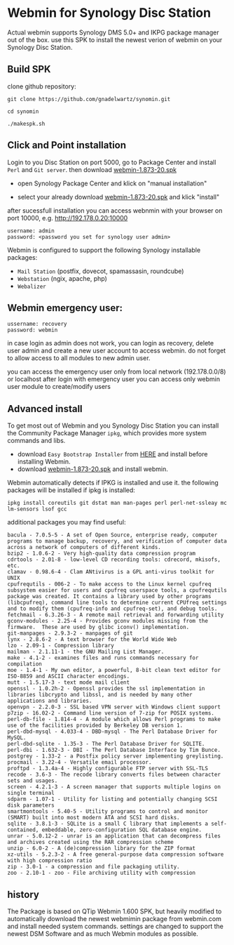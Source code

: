 # Webmin for Synology Disc Station

Actual webmin supports Synology DMS 5.0+ and IKPG package manager out of the box.
use this SPK to install the newest verion of webmin on your Synology Disc Station.

## Build SPK

clone github repository:

`git clone https://github.com/gnadelwartz/synomin.git`

`cd synomin`

`./makespk.sh`

## Click and Point installation

Login to you Disc Station on port 5000, go to Package Center and  install `Perl` and `Git server`.
then download [webmin-1.873-20.spk](https://github.com/gnadelwartz/synomin/raw/master/webmin-1.873-20.spk)

- open Synology Package Center and klick on "manual installation"

- select your already download [webmin-1.873-20.spk](https://github.com/gnadelwartz/synomin/raw/master/webmin-1.873-20.spk)
  and klick "install"

after sucessfull installation you can access webnmin with your browser on port 10000, e.g. http://192.178.0.20:10000

```
username: admin
password: <password you set for synology user admin>
```
Webmin is configured to support the following Synology installable packages:

- `Mail Station` (postfix, dovecot, spamassasin, roundcube)
- `Webstation` (ngix, apache, php)
- `Webalizer`

## Webmin emergency user:

```
ussername: recovery
password: webmin
```

in case login as admin does not work, you can login as recovery, delete user admin and create a new user account to access webmin.
do not forget to allow access to all modules to new admin user.

you can access the emergency user only from local network (192.178.0.0/8) or localhost
after login with emergency user you can access only webmin user module to create/modify users

## Advanced install


To get most out of Webmin and you Synology Disc Station you can install the Community Package Manager 
`ipkg`, which provides more system commands and libs. 

- download `Easy Bootstrap Installer` from [HERE](https://www.cphub.net/?id=40&pid=677) and install before installing Webmin.
- download [webmin-1.873-20.spk](https://github.com/gnadelwartz/synomin/raw/master/webmin-1.873-20.spk)
and install webmin.

Webmin automatically detects if IPKG is installed and use it.
the following packages will be installed if ipkg is installed:

`ipkg install coreutils git dstat man man-pages perl perl-net-ssleay mc lm-sensors lsof gcc`

additional packages you may find useful:


```
bacula - 7.0.5-5 - A set of Open Source, enterprise ready, computer programs to manage backup, recovery, and verification of computer data across a network of computers of different kinds.
bzip2 - 1.0.6-2 - Very high-quality data compression program
cdrtools - 2.01-8 - low-level CD recording tools: cdrecord, mkisofs, etc.
clamav - 0.98.6-4 - Clam ANtivirus is a GPL anti-virus toolkit for UNIX
cpufrequtils - 006-2 - To make access to the Linux kernel cpufreq subsystem easier for users and cpufreq userspace tools, a cpufrequtils package was created. It contains a library used by other programs (libcpufreq), command line tools to determine current CPUfreq settings and to modify them (cpufreq-info and cpufreq-set), and debug tools.
fetchmail - 6.3.26-3 - A remote mail retrieval and forwarding utility
gconv-modules - 2.25-4 - Provides gconv modules missing from the firmware.  These are used by glibc iconv() implementation.
git-manpages - 2.9.3-2 - manpages of git
lynx - 2.8.6-2 - A text browser for the World Wide Web
lzo - 2.09-1 - Compression library
mailman - 2.1.11-1 - the GNU Mailing List Manager.
make - 4.1-2 - examines files and runs commands necessary for compilation
moe - 1.4-1 - My own editor, a powerful, 8-bit clean text editor for ISO-8859 and ASCII character encodings.
mutt - 1.5.17-3 - text mode mail client
openssl - 1.0.2h-2 - Openssl provides the ssl implementation in libraries libcrypto and libssl, and is needed by many other applications and libraries.
openvpn - 2.2.0-3 - SSL based VPN server with Windows client support
p7zip - 16.02-2 - Command line version of 7-zip for POSIX systems.
perl-db-file - 1.814-4 - A module which allows Perl programs to make use of the facilities provided by Berkeley DB version 1.
perl-dbd-mysql - 4.033-4 - DBD-mysql - The Perl Database Driver for MySQL.
perl-dbd-sqlite - 1.35-3 - The Perl Database Driver for SQLITE.
perl-dbi - 1.632-3 - DBI - The Perl Database Interface by Tim Bunce.
postgrey - 1.33-2 - a Postfix policy server implementing greylisting.
procmail - 3.22-4 - Versatile email processor.
proftpd - 1.3.4a-4 - Highly configurable FTP server with SSL-TLS
recode - 3.6-3 - The recode library converts files between character sets and usages.
screen - 4.2.1-3 - A screen manager that supports multiple logins on single terminal
sdparm - 1.07-1 - Utility for listing and potentially changing SCSI disk parameters
smartmontools - 5.40-5 - Utility programs to control and monitor (SMART) built into most modern ATA and SCSI hard disks.
sqlite - 3.8.1-3 - SQLite is a small C library that implements a self-contained, embeddable, zero-configuration SQL database engine.
unrar - 5.0.12-2 - unrar is an application that can decompress files and archives created using the RAR compression scheme
unzip - 6.0-2 - A (de)compression library for the ZIP format
xz-utils - 5.2.3-2 - A free general-purpose data compression software with high compression ratio
zip - 3.0-1 - a compression and file packaging utility.
zoo - 2.10-1 - zoo - File archiving utility with compression
```

## history

The Package is based on QTip Webmin 1.600 SPK, but heavily modified to automatically
download the newest webmimin package from webmin.com and install needed system commands. settings are changed
to support the newest DSM Software and as much Webmin modules as possible.

